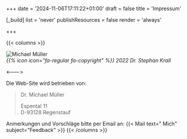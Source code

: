 +++
date = '2024-11-06T17:11:22+01:00'
draft = false
title = 'Impressum'

[_build]
  list = 'never'
  publishResources = false
  render = 'always'

+++

{{< columns >}}

![Michael Müller](/MichaelMik400.jpg)  
*{{% icon icon="fa-regular fa-copyright" %}} 2022 Dr. Stephan Krall*

<--->

Die Web-Site wird betrieben von:

>Dr. Michael Müller
>
>Espental 11  
>D-93128 Regenstauf


Anmerkungen und Vorschläge bitte per Email an: {{< Mail text=" Mich" subject="Feedback" >}}
{{< /columns >}}
